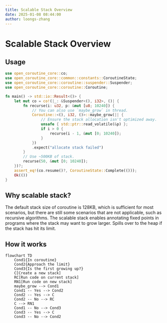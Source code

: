 ```yaml
---
title: Scalable Stack Overview
date: 2025-01-08 08:44:00
author: loongs-zhang
---
```


# Scalable Stack Overview

## Usage

```rust
use open_coroutine_core::co;
use open_coroutine_core::common::constants::CoroutineState;
use open_coroutine_core::coroutine::suspender::Suspender;
use open_coroutine_core::coroutine::Coroutine;

fn main() -> std::io::Result<()> {
    let mut co = co!(|_: &Suspender<(), i32>, ()| {
        fn recurse(i: u32, p: &mut [u8; 10240]) {
            // You can also use `maybe_grow` in thread.
            Coroutine::<(), i32, ()>::maybe_grow(|| {
                // Ensure the stack allocation isn't optimized away.
                unsafe { std::ptr::read_volatile(&p) };
                if i > 0 {
                    recurse(i - 1, &mut [0; 10240]);
                }
            })
            .expect("allocate stack failed")
        }
        // Use ~500KB of stack.
        recurse(50, &mut [0; 10240]);
    })?;
    assert_eq!(co.resume()?, CoroutineState::Complete(()));
    Ok(())
}
```

## Why scalable stack?

The default stack size of coroutine is 128KB, which is sufficient for most scenarios, but there are still some scenarios
that are not applicable, such as recursive algorithms. The scalable stack enables annotating fixed points in programs
where the stack may want to grow larger. Spills over to the heap if the stack has hit its limit.

## How it works

```mermaid
flowchart TD
    Cond1{In coroutine}
    Cond2{Approach the limit}
    Cond3{Is the first growing up?}
    C[Create a new stack]
    RC[Run code on current stack]
    RN1[Run code on new stack]
    maybe_grow --> Cond1
    Cond1 -- Yes --> Cond2
    Cond2 -- Yes --> C
    Cond2 -- No --> RC
    C --> RN1
    Cond1 -- No --> Cond3
    Cond3 -- Yes --> C
    Cond3 -- No --> Cond2
```
